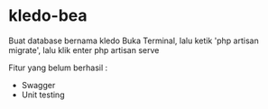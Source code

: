 # kledo-bea
 
Buat database bernama kledo
Buka Terminal, lalu ketik 'php artisan migrate', lalu klik enter
php artisan serve


Fitur yang belum berhasil :
- Swagger
- Unit testing
